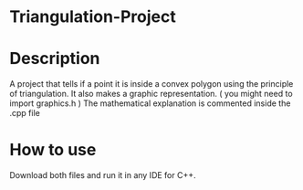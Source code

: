 # Triangulation-Project

# Description

  A project that tells if a point it is inside a convex polygon using the principle of triangulation.
  It also makes a graphic representation. ( you might need to import graphics.h )
  The mathematical explanation is commented inside the .cpp file
  
# How to use
  
  Download both files and run it in any IDE for C++.
  

  
 
